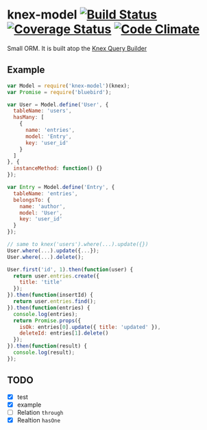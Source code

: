 # knex-model [![Build Status](https://travis-ci.org/wcp1231/knex-model.svg?branch=master)](https://travis-ci.org/wcp1231/knex-model) [![Coverage Status](https://coveralls.io/repos/wcp1231/knex-model/badge.png?branch=master)](https://coveralls.io/r/wcp1231/knex-model?branch=master) [![Code Climate](https://codeclimate.com/github/wcp1231/knex-model/badges/gpa.svg)](https://codeclimate.com/github/wcp1231/knex-model)

Small ORM.
It is built atop the [Knex Query Builder](http://knexjs.org/)

## Example

```js
var Model = require('knex-model')(knex);
var Promise = require('bluebird');

var User = Model.define('User', {
  tableName: 'users',
  hasMany: [
    {
      name: 'entries',
      model: 'Entry',
      key: 'user_id'
    }
  ]
}, {
  instanceMethod: function() {}
});

var Entry = Model.define('Entry', {
  tableName: 'entries',
  belongsTo: {
    name: 'author',
    model: 'User',
    key: 'user_id'
  }
});

// same to knex('users').where(...).update({})
User.where(...).update({...});
User.where(...).delete();

User.first('id', 1).then(function(user) {
  return user.entries.create({
    title: 'title'
  });
}).then(function(insertId) {
  return user.entries.find();
}).then(function(entries) {
  console.log(entries);
  return Promise.props({
    isOk: entries[0].update({ title: 'updated' }),
    deleteId: entries[1].delete()
  });
}).then(function(result) {
  console.log(result);
});

```

## TODO

- [x] test
- [x] example
- [ ] Relation `through`
- [x] Realtion `hasOne`
